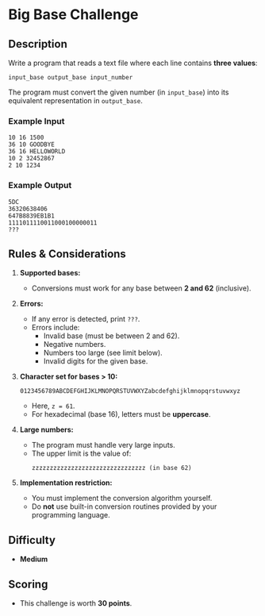 # Big Base Challenge  

## Description  
Write a program that reads a text file where each line contains **three values**:  

```
input_base output_base input_number
```  

The program must convert the given number (in `input_base`) into its equivalent representation in `output_base`.  

### Example Input  

```
10 16 1500
36 10 GOODBYE
36 16 HELLOWORLD
10 2 32452867
2 10 1234
```  

### Example Output  

```
5DC
36320638406
647B8839EB1B1
1111011110011000100000011
???
```  

## Rules & Considerations  

1. **Supported bases:**  
   - Conversions must work for any base between **2 and 62** (inclusive).  

2. **Errors:**  
   - If any error is detected, print `???`.  
   - Errors include:  
     - Invalid base (must be between 2 and 62).  
     - Negative numbers.  
     - Numbers too large (see limit below).  
     - Invalid digits for the given base.  

3. **Character set for bases > 10:**  
   ```
   0123456789ABCDEFGHIJKLMNOPQRSTUVWXYZabcdefghijklmnopqrstuvwxyz
   ```
   - Here, `z = 61`.  
   - For hexadecimal (base 16), letters must be **uppercase**.  

4. **Large numbers:**  
   - The program must handle very large inputs.  
   - The upper limit is the value of:  
     ```
     zzzzzzzzzzzzzzzzzzzzzzzzzzzzzzzz (in base 62)
     ```  

5. **Implementation restriction:**  
   - You must implement the conversion algorithm yourself.  
   - Do **not** use built-in conversion routines provided by your programming language.  

## Difficulty  
- **Medium**  

## Scoring  
- This challenge is worth **30 points**.  
